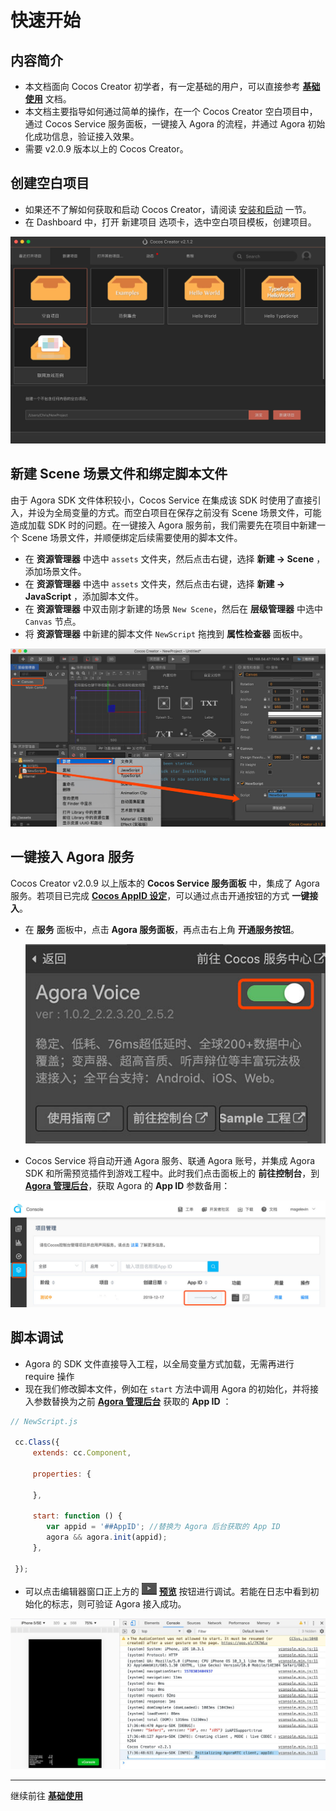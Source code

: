 # 快速开始
## 内容简介

- 本文档面向 Cocos Creator 初学者，有一定基础的用户，可以直接参考 [**基础使用**](basic-user-guide.md) 文档。
- 本文档主要指导如何通过简单的操作，在一个 Cocos Creator 空白项目中，通过 Cocos Service 服务面板，一键接入 Agora 的流程，并通过 Agora 初始化成功信息，验证接入效果。
- 需要 v2.0.9 版本以上的 Cocos Creator。

## 创建空白项目

- 如果还不了解如何获取和启动 Cocos Creator，请阅读 [安装和启动](../../getting-started/install.md) 一节。
- 在 Dashboard 中，打开 新建项目 选项卡，选中空白项目模板，创建项目。

![w720](./../image/creator-empty-project.jpg)

## 新建 Scene 场景文件和绑定脚本文件
由于 Agora SDK 文件体积较小，Cocos Service 在集成该 SDK 时使用了直接引入，并设为全局变量的方式。而空白项目在保存之前没有 Scene 场景文件，可能造成加载 SDK 时的问题。在一键接入 Agora 服务前，我们需要先在项目中新建一个 Scene 场景文件，并顺便绑定后续需要使用的脚本文件。

- 在 **资源管理器** 中选中 `assets` 文件夹，然后点击右键，选择 **新建 -> Scene** ，添加场景文件。
- 在 **资源管理器** 中选中 `assets` 文件夹，然后点击右键，选择 **新建 -> JavaScript** ，添加脚本文件。
- 在 **资源管理器** 中双击刚才新建的场景 `New Scene`，然后在 **层级管理器** 中选中 `Canvas` 节点。
- 将 **资源管理器** 中新建的脚本文件 `NewScript` 拖拽到 **属性检查器** 面板中。
    
![w720](../image/creator-new-file.jpg)

## 一键接入 Agora 服务
Cocos Creator v2.0.9 以上版本的 **Cocos Service 服务面板** 中，集成了 Agora 服务。若项目已完成 [**Cocos AppID 设定**](../setting-cocos-appid.md)，可以通过点击开通按钮的方式 **一键接入**。

- 在 **服务** 面板中，点击 **Agora 服务面板**，再点击右上角 **开通服务按钮**。

    ![](image/agora-provisioning.jpg)

- Cocos Service 将自动开通 Agora 服务、联通 Agora 账号，并集成 Agora SDK 和所需预览插件到游戏工程中。此时我们点击面板上的 **前往控制台**，到 [**Agora 管理后台**](https://staging-dashboard.agora.io/)，获取 Agora 的 **App ID** 参数备用：

![w760](image/agora-param.jpg)


## 脚本调试

- Agora 的 SDK 文件直接导入工程，以全局变量方式加载，无需再进行 require 操作
- 现在我们修改脚本文件，例如在 `start` 方法中调用 Agora 的初始化，并将接入参数替换为之前 [**Agora 管理后台**](https://staging-dashboard.agora.io/) 获取的 **App ID** ：

```js
// NewScript.js

 cc.Class({
     extends: cc.Component,

     properties: {

     },

     start: function () {
        var appid = '##AppID'; //替换为 Agora 后台获取的 App ID
        agora && agora.init(appid);
     },

 });
```

- 可以点击编辑器窗口正上方的 ![](../image/preview-button.jpg) [**预览**](../../getting-started/basics/preview-build.md) 按钮进行调试。若能在日志中看到初始化的标志，则可验证 Agora 接入成功。

![w760](image/agora-debugging.jpg)

---

继续前往 [**基础使用**](basic-user-guide.md)


